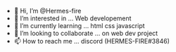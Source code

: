 - 👋 Hi, I’m @Hermes-fire
- 👀 I’m interested in ... Web developement
- 🌱 I’m currently learning ... html css javascript
- 💞️ I’m looking to collaborate ... on web dev project
- 📫 How to reach me ... discord (HERMES-FIRE#3846)
